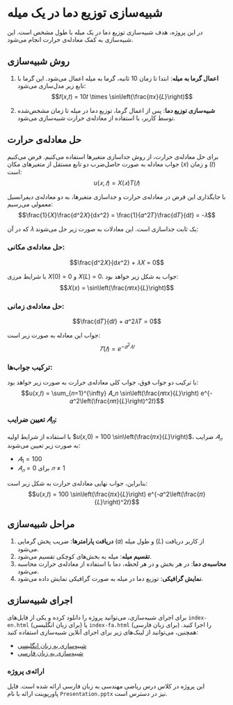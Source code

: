 # شبیه‌سازی توزیع دما در یک میله

در این پروژه، هدف شبیه‌سازی توزیع دما در یک میله با طول مشخص است. این شبیه‌سازی به کمک معادله‌ی حرارت انجام می‌شود.

## روش شبیه‌سازی

1. **اعمال گرما به میله**: ابتدا تا زمان 10 ثانیه، گرما به میله اعمال می‌شود. این گرما با تابع زیر مدل‌سازی می‌شود:
   $$𝑓(𝑥,𝑡) = 10𝑡 \times \sin\left(\frac{𝜋𝑥}{𝐿}\right)$$

2. **شبیه‌سازی توزیع دما**: پس از اعمال گرما، توزیع دما در میله تا زمان مشخص‌شده توسط کاربر، با استفاده از معادله‌ی حرارت شبیه‌سازی می‌شود.

## حل معادله‌ی حرارت

برای حل معادله‌ی حرارت، از روش جداسازی متغیرها استفاده می‌کنیم. فرض می‌کنیم جواب معادله به صورت حاصل‌ضرب دو تابع مستقل از متغیرهای مکان (𝑥) و زمان (𝑡) است:
$$u(𝑥,𝑡) = X(𝑥)T(𝑡)$$

با جایگذاری این فرض در معادله‌ی حرارت و جداسازی متغیرها، به دو معادله‌ی دیفرانسیل معمولی می‌رسیم:
$$\frac{1}{𝑋}\frac{d^2𝑋}{d𝑥^2} = \frac{1}{𝛼^2𝑇}\frac{d𝑇}{d𝑡} = -𝜆$$

که در آن 𝜆 یک ثابت جداسازی است. این معادلات به صورت زیر حل می‌شوند:

### حل معادله‌ی مکانی:
$$\frac{d^2𝑋}{d𝑥^2} + 𝜆𝑋 = 0$$

با شرایط مرزی 𝑋(0) = 0 و 𝑋(𝐿) = 0، جواب به شکل زیر خواهد بود:
$$𝑋(𝑥) = \sin\left(\frac{𝑛𝜋𝑥}{𝐿}\right)$$

### حل معادله‌ی زمانی:
$$\frac{d𝑇}{d𝑡} + 𝛼^2𝜆𝑇 = 0$$

جواب این معادله به صورت زیر است:
$$𝑇(𝑡) = e^{-𝛼^2𝜆𝑡}$$

### ترکیب جواب‌ها:
با ترکیب دو جواب فوق، جواب کلی معادله‌ی حرارت به صورت زیر خواهد بود:
$$u(𝑥,𝑡) = \sum_{𝑛=1}^{\infty} 𝐴_𝑛 \sin\left(\frac{𝑛𝜋𝑥}{𝐿}\right) e^{-𝛼^2\left(\frac{𝑛𝜋}{𝐿}\right)^2𝑡}$$

### تعیین ضرایب $𝐴_𝑛$:
با استفاده از شرایط اولیه $𝑢(𝑥,0) = 100 \sin\left(\frac{𝜋𝑥}{𝐿}\right)$، ضرایب $𝐴_𝑛$ به صورت زیر تعیین می‌شوند:
- $𝐴_1 = 100$
- $𝐴_𝑛 = 0$ برای $𝑛 \neq 1$

بنابراین، جواب نهایی معادله‌ی حرارت به شکل زیر است:
$$u(𝑥,𝑡) = 100 \sin\left(\frac{𝜋𝑥}{𝐿}\right) e^{-𝛼^2\left(\frac{𝜋}{𝐿}\right)^2𝑡}$$

## مراحل شبیه‌سازی

1. **دریافت پارامترها**: ضریب پخش گرمایی (𝛼) و طول میله (𝐿) از کاربر دریافت می‌شود.
2. **تقسیم میله**: میله به بخش‌های کوچکی تقسیم می‌شود.
3. **محاسبه‌ی دما**: در هر بخش و در هر لحظه، دما با استفاده از معادله‌ی حرارت محاسبه می‌شود.
4. **نمایش گرافیکی**: توزیع دما در میله به صورت گرافیکی نمایش داده می‌شود.

## اجرای شبیه‌سازی

برای اجرای شبیه‌سازی، می‌توانید پروژه را دانلود کرده و یکی از فایل‌های `index-en.html` (برای زبان انگلیسی) یا `index-fa.html` (برای زبان فارسی) را اجرا کنید. همچنین، می‌توانید از لینک‌های زیر برای اجرای آنلاین شبیه‌سازی استفاده کنید:

- [شبیه‌سازی به زبان انگلیسی](https://naderidev.github.io/heat-equation-simulation/index-en.html)
- [شبیه‌سازی به زبان فارسی](https://naderidev.github.io/heat-equation-simulation/index-fa.html)

### ارائه‌ی پروژه

این پروژه در کلاس درس ریاضی مهندسی به زبان فارسی ارائه شده است. فایل پاورپوینت ارائه با نام `Presentation.pptx` نیز در دسترس است.
